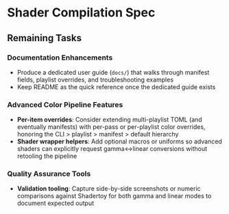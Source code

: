 # Shader Compilation Spec

## Remaining Tasks

### Documentation Enhancements
- Produce a dedicated user guide (`docs/`) that walks through manifest fields, playlist overrides, and troubleshooting examples
- Keep README as the quick reference once the dedicated guide exists

### Advanced Color Pipeline Features
- **Per-item overrides**: Consider extending multi-playlist TOML (and eventually manifests) with per-pass or per-playlist color overrides, honoring the CLI > playlist > manifest > default hierarchy
- **Shader wrapper helpers**: Add optional macros or uniforms so advanced shaders can explicitly request gamma↔linear conversions without retooling the pipeline

### Quality Assurance Tools
- **Validation tooling**: Capture side-by-side screenshots or numeric comparisons against Shadertoy for both gamma and linear modes to document expected output
